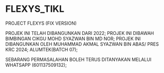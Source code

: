 # FLEXYS_TIKL
PROJECT FLEXYS (FIX VERSION)

PROJEK INI TELAH DIBANGUNKAN DARI 2022;
PROJEK INI DIBAWAH BIMBINGAN CIKGU MOHD SYAZWAN BIN MD NOR;
PROJEK INI DIBANGUNKAN OLEH MUHAMMAD AKMAL SYAZWAN BIN ABAS/ PRES KRC 2024;
ALUMTEK(BATCH 07);

SEBARANG PERMASALAHAN BOLEH TERUS DITANYAKAN MELALUI WHATSAPP (601137509132);
